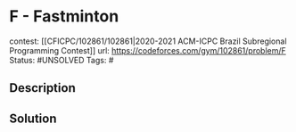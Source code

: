 # F - Fastminton

contest: [[CFICPC/102861/102861|2020-2021 ACM-ICPC Brazil Subregional Programming Contest]]
url: https://codeforces.com/gym/102861/problem/F
Status: #UNSOLVED
Tags: #

## Description

## Solution

